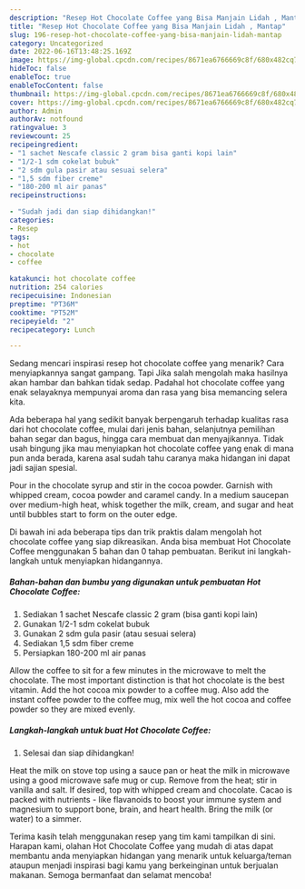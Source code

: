 ```yaml
---
description: "Resep Hot Chocolate Coffee yang Bisa Manjain Lidah , Mantap"
title: "Resep Hot Chocolate Coffee yang Bisa Manjain Lidah , Mantap"
slug: 196-resep-hot-chocolate-coffee-yang-bisa-manjain-lidah-mantap
category: Uncategorized
date: 2022-06-16T13:48:25.169Z
image: https://img-global.cpcdn.com/recipes/8671ea6766669c8f/680x482cq70/hot-chocolate-coffee-foto-resep-utama.jpg
hideToc: false
enableToc: true
enableTocContent: false
thumbnail: https://img-global.cpcdn.com/recipes/8671ea6766669c8f/680x482cq70/hot-chocolate-coffee-foto-resep-utama.jpg
cover: https://img-global.cpcdn.com/recipes/8671ea6766669c8f/680x482cq70/hot-chocolate-coffee-foto-resep-utama.jpg
author: Admin
authorAv: notfound
ratingvalue: 3
reviewcount: 25
recipeingredient:
- "1 sachet Nescafe classic 2 gram bisa ganti kopi lain"
- "1/2-1 sdm cokelat bubuk"
- "2 sdm gula pasir atau sesuai selera"
- "1,5 sdm fiber creme"
- "180-200 ml air panas"
recipeinstructions:

- "Sudah jadi dan siap dihidangkan!"
categories:
- Resep
tags:
- hot
- chocolate
- coffee

katakunci: hot chocolate coffee 
nutrition: 254 calories
recipecuisine: Indonesian
preptime: "PT36M"
cooktime: "PT52M"
recipeyield: "2"
recipecategory: Lunch

---
```



Sedang mencari inspirasi resep hot chocolate coffee yang menarik? Cara menyiapkannya sangat gampang. Tapi Jika salah mengolah maka hasilnya akan hambar dan bahkan tidak sedap. Padahal hot chocolate coffee yang enak selayaknya mempunyai aroma dan rasa yang bisa memancing selera kita.


Ada beberapa hal yang sedikit banyak berpengaruh terhadap kualitas rasa dari hot chocolate coffee, mulai dari jenis bahan, selanjutnya pemilihan bahan segar dan bagus, hingga cara membuat dan menyajikannya. Tidak usah bingung jika mau menyiapkan hot chocolate coffee yang enak di mana pun anda berada, karena asal sudah tahu caranya maka hidangan ini dapat jadi sajian spesial.

Pour in the chocolate syrup and stir in the cocoa powder. Garnish with whipped cream, cocoa powder and caramel candy. In a medium saucepan over medium-high heat, whisk together the milk, cream, and sugar and heat until bubbles start to form on the outer edge.


Di bawah ini ada beberapa tips dan trik praktis dalam mengolah hot chocolate coffee yang siap dikreasikan. Anda bisa membuat Hot Chocolate Coffee menggunakan 5 bahan dan 0 tahap pembuatan. Berikut ini langkah-langkah untuk menyiapkan hidangannya.

<!--inarticleads1-->

##### Bahan-bahan dan bumbu yang digunakan untuk pembuatan Hot Chocolate Coffee:

1. Sediakan 1 sachet Nescafe classic 2 gram (bisa ganti kopi lain)
1. Gunakan 1/2-1 sdm cokelat bubuk
1. Gunakan 2 sdm gula pasir (atau sesuai selera)
1. Sediakan 1,5 sdm fiber creme
1. Persiapkan 180-200 ml air panas


Allow the coffee to sit for a few minutes in the microwave to melt the chocolate. The most important distinction is that hot chocolate is the best vitamin. Add the hot cocoa mix powder to a coffee mug. Also add the instant coffee powder to the coffee mug, mix well the hot cocoa and coffee powder so they are mixed evenly. 

<!--inarticleads2-->

##### Langkah-langkah untuk buat Hot Chocolate Coffee:


1. Selesai dan siap dihidangkan!

Heat the milk on stove top using a sauce pan or heat the milk in microwave using a good microwave safe mug or cup. Remove from the heat; stir in vanilla and salt. If desired, top with whipped cream and chocolate. Cacao is packed with nutrients - like flavanoids to boost your immune system and magnesium to support bone, brain, and heart health. Bring the milk (or water) to a simmer. 

Terima kasih telah menggunakan resep yang tim kami tampilkan di sini. Harapan kami, olahan Hot Chocolate Coffee yang mudah di atas dapat membantu anda menyiapkan hidangan yang menarik untuk keluarga/teman ataupun menjadi inspirasi bagi kamu yang berkeinginan untuk berjualan makanan. Semoga bermanfaat dan selamat mencoba!
